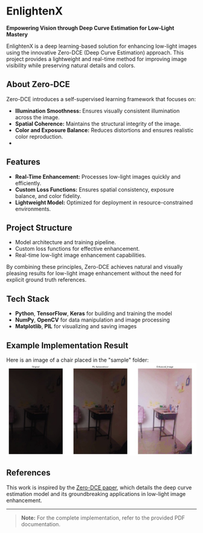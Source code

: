 # EnlightenX  
**Empowering Vision through Deep Curve Estimation for Low-Light Mastery**  

EnlightenX is a deep learning-based solution for enhancing low-light images using the innovative Zero-DCE (Deep Curve Estimation) approach. This project provides a lightweight and real-time method for improving image visibility while preserving natural details and colors.  

## About Zero-DCE  
Zero-DCE introduces a self-supervised learning framework that focuses on:  
- **Illumination Smoothness:** Ensures visually consistent illumination across the image.  
- **Spatial Coherence:** Maintains the structural integrity of the image.  
- **Color and Exposure Balance:** Reduces distortions and ensures realistic color reproduction.
- 
## Features  
- **Real-Time Enhancement:** Processes low-light images quickly and efficiently.  
- **Custom Loss Functions:** Ensures spatial consistency, exposure balance, and color fidelity.  
- **Lightweight Model:** Optimized for deployment in resource-constrained environments.  

## Project Structure  
- Model architecture and training pipeline.  
- Custom loss functions for effective enhancement.  
- Real-time low-light image enhancement capabilities.

By combining these principles, Zero-DCE achieves natural and visually pleasing results for low-light image enhancement without the need for explicit ground truth references.  
  
## Tech Stack  
- **Python**, **TensorFlow**, **Keras** for building and training the model  
- **NumPy**, **OpenCV** for data manipulation and image processing  
- **Matplotlib**, **PIL** for visualizing and saving images  


## Example Implementation Result
Here is an image of a chair placed in the "sample" folder:
![Chair Image](sample/Chair.jpeg)


## References  
 This work is inspired by the [Zero-DCE paper](https://openaccess.thecvf.com/content_CVPR_2020/papers/Guo_Zero-Reference_Deep_Curve_Estimation_for_Low-Light_Image_Enhancement_CVPR_2020_paper.pdf), which details the deep curve estimation model and its groundbreaking applications in low-light image enhancement.


---

> **Note:** For the complete implementation, refer to the provided PDF documentation.
